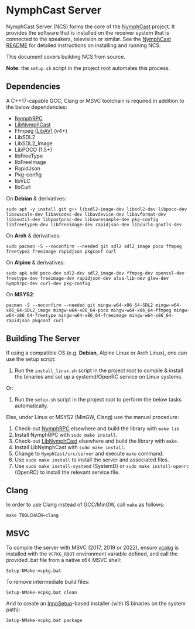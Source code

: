 # NymphCast Server #

NymphCast Server (NCS) forms the core of the [NymphCast](https://github.com/MayaPosch/NymphCast) project. It provides the software that is installed on the receiver system that is connected to the speakers, television or similar. See the [NymphCast README](https://github.com/MayaPosch/NymphCast) for detailed instructions on installing and running NCS.

This document covers building NCS from source.


**Note:** the `setup.sh` script in the project root automates this process.


## Dependencies ##

A C++17-capable GCC, Clang or MSVC toolchain is required in addition to the below dependencies:

- [NymphRPC](https://github.com/MayaPosch/NymphRPC)
- [LibNymphCast](https://github.com/MayaPosch/libnymphcast)
- Ffmpeg [(LibAV)](https://trac.ffmpeg.org/wiki/Using%20libav*) (v4+) 
- LibSDL2
- LibSDL2_Image
- LibPOCO (1.5+)
- libFreeType
- libFreeImage
- RapidJson
- Pkg-config
- libVLC
- libCurl

On **Debian** & derivatives:

```
sudo apt -y install git g++ libsdl2-image-dev libsdl2-dev libpoco-dev libswscale-dev libavcodec-dev libavdevice-dev libavformat-dev libavutil-dev libpostproc-dev libswresample-dev pkg-config libfreetype6-dev libfreeimage-dev rapidjson-dev libcurl4-gnutls-dev
```

On **Arch** & derivatives:

```
sudo pacman -S --noconfirm --needed git sdl2 sdl2_image poco ffmpeg freetype2 freeimage rapidjson pkgconf curl
```

On **Alpine** & derivatives:

```
sudo apk add poco-dev sdl2-dev sdl2_image-dev ffmpeg-dev openssl-dev freetype-dev freeimage-dev rapidjson-dev alsa-lib-dev glew-dev nymphrpc-dev curl-dev pkg-config
```

On **MSYS2**:

```
pacman -S --noconfirm --needed git mingw-w64-x86_64-SDL2 mingw-w64-x86_64-SDL2_image mingw-w64-x86_64-poco mingw-w64-x86_64-ffmpeg mingw-w64-x86_64-freetype mingw-w64-x86_64-freeimage mingw-w64-x86_64-rapidjson pkgconf curl
```

## Building The Server ##

If using a compatible OS (e.g. **Debian**, Alpine Linux or Arch Linux), one can use the setup script: 

1. Run the `install_linux.sh` script in the project root to compile & install the binaries and set up a systemd/OpenRC service on Linux systems.

Or:

1. Run the `setup.sh` script in the project root to perform the below tasks automatically.

Else, under Linux or MSYS2 (MinGW, Clang) use the manual procedure:

1. Check-out [NymphRPC](https://github.com/MayaPosch/NymphRPC) elsewhere and build the library with `make lib`.
2. Install NymphRPC with `sudo make install`.
3. Check-out [LibNymphCast](https://github.com/MayaPosch/libnymphcast) elsewhere and build the library with `make`.
4. Install LibNymphCast with `sudo make install`.
5. Change to `NymphCast/src/server` and execute `make` command.
6. Use `sudo make install` to install the server and associated files.
7. Use `sudo make install-systemd` (SystemD) or `sudo make install-openrc` (OpenRC) to install the relevant service file.

## Clang ##

In order to use Clang instead of GCC/MinGW, call `make` as follows:

`make TOOLCHAIN=clang`

## MSVC ##

To compile the server with MSVC (2017, 2019 or 2022), ensure [vcpkg](https://vcpkg.io/) is installed with the `VCPKG_ROOT` environment variable defined, and call the provided .bat file from a native x64 MSVC shell:

`Setup-NMake-vcpkg.bat`

To remove intermediate build files:

`Setup-NMake-vcpkg.bat clean`

And to create an [InnoSetup](https://jrsoftware.org/isinfo.php)-based installer (with IS binaries on the system path):

`Setup-NMake-vcpkg.bat package`